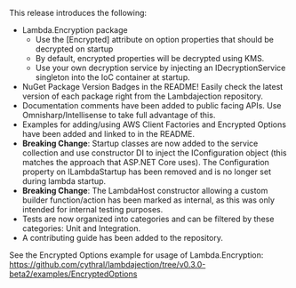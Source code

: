 This release introduces the following:

- Lambda.Encryption package
  - Use the [Encrypted] attribute on option properties that should be decrypted on startup
  - By default, encrypted properties will be decrypted using KMS.
  - Use your own decryption service by injecting an IDecryptionService singleton into the IoC container at startup.
- NuGet Package Version Badges in the README! Easily check the latest version of each package right from the Lambdajection repository.
- Documentation comments have been added to public facing APIs. Use Omnisharp/Intellisense to take full advantage of this.
- Examples for adding/using AWS Client Factories and Encrypted Options have been added and linked to in the README.
- **Breaking Change**: Startup classes are now added to the service collection and use constructor DI to inject the IConfiguration object (this matches the approach that ASP.NET Core uses). The Configuration property on ILambdaStartup has been removed and is no longer set during lambda startup.
- **Breaking Change**: The LambdaHost constructor allowing a custom builder function/action has been marked as internal, as this was only intended for internal testing purposes.
- Tests are now organized into categories and can be filtered by these categories: Unit and Integration.
- A contributing guide has been added to the repository.

See the Encrypted Options example for usage of Lambda.Encryption:
https://github.com/cythral/lambdajection/tree/v0.3.0-beta2/examples/EncryptedOptions
